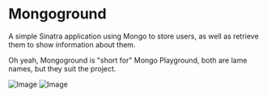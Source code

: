 # Mongoground #
A simple Sinatra application using Mongo to store users, as well as retrieve them to show information about them.

Oh yeah, Mongoground is "short for" Mongo Playground, both are lame names, but they suit the project.

![Image](http://i.imgur.com/dcAKu.png "Quick screenshot to show app.")
![Image](http://i.imgur.com/3Tc4c.png "Quick screenshot to show app.2")


